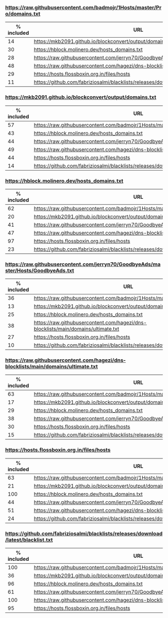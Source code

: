 

### https://raw.githubusercontent.com/badmojr/1Hosts/master/Pro/domains.txt
| % included | URL  |
|---|---|
| 14 | https://mkb2091.github.io/blockconvert/output/domains.txt |
| 30 | https://hblock.molinero.dev/hosts_domains.txt |
| 28 | https://raw.githubusercontent.com/jerryn70/GoodbyeAds/master/Hosts/GoodbyeAds.txt |
| 48 | https://raw.githubusercontent.com/hagezi/dns-blocklists/main/domains/ultimate.txt |
| 29 | https://hosts.flossboxin.org.in/files/hosts |
| 11 | https://github.com/fabriziosalmi/blacklists/releases/download/latest/blacklist.txt |


### https://mkb2091.github.io/blockconvert/output/domains.txt
| % included | URL  |
|---|---|
| 57 | https://raw.githubusercontent.com/badmojr/1Hosts/master/Pro/domains.txt |
| 43 | https://hblock.molinero.dev/hosts_domains.txt |
| 44 | https://raw.githubusercontent.com/jerryn70/GoodbyeAds/master/Hosts/GoodbyeAds.txt |
| 49 | https://raw.githubusercontent.com/hagezi/dns-blocklists/main/domains/ultimate.txt |
| 44 | https://hosts.flossboxin.org.in/files/hosts |
| 14 | https://github.com/fabriziosalmi/blacklists/releases/download/latest/blacklist.txt |


### https://hblock.molinero.dev/hosts_domains.txt
| % included | URL  |
|---|---|
| 62 | https://raw.githubusercontent.com/badmojr/1Hosts/master/Pro/domains.txt |
| 20 | https://mkb2091.github.io/blockconvert/output/domains.txt |
| 41 | https://raw.githubusercontent.com/jerryn70/GoodbyeAds/master/Hosts/GoodbyeAds.txt |
| 47 | https://raw.githubusercontent.com/hagezi/dns-blocklists/main/domains/ultimate.txt |
| 97 | https://hosts.flossboxin.org.in/files/hosts |
| 23 | https://github.com/fabriziosalmi/blacklists/releases/download/latest/blacklist.txt |


### https://raw.githubusercontent.com/jerryn70/GoodbyeAds/master/Hosts/GoodbyeAds.txt
| % included | URL  |
|---|---|
| 36 | https://raw.githubusercontent.com/badmojr/1Hosts/master/Pro/domains.txt |
| 13 | https://mkb2091.github.io/blockconvert/output/domains.txt |
| 25 | https://hblock.molinero.dev/hosts_domains.txt |
| 38 | https://raw.githubusercontent.com/hagezi/dns-blocklists/main/domains/ultimate.txt |
| 27 | https://hosts.flossboxin.org.in/files/hosts |
| 10 | https://github.com/fabriziosalmi/blacklists/releases/download/latest/blacklist.txt |


### https://raw.githubusercontent.com/hagezi/dns-blocklists/main/domains/ultimate.txt
| % included | URL  |
|---|---|
| 63 | https://raw.githubusercontent.com/badmojr/1Hosts/master/Pro/domains.txt |
| 17 | https://mkb2091.github.io/blockconvert/output/domains.txt |
| 29 | https://hblock.molinero.dev/hosts_domains.txt |
| 38 | https://raw.githubusercontent.com/jerryn70/GoodbyeAds/master/Hosts/GoodbyeAds.txt |
| 30 | https://hosts.flossboxin.org.in/files/hosts |
| 15 | https://github.com/fabriziosalmi/blacklists/releases/download/latest/blacklist.txt |


### https://hosts.flossboxin.org.in/files/hosts
| % included | URL  |
|---|---|
| 63 | https://raw.githubusercontent.com/badmojr/1Hosts/master/Pro/domains.txt |
| 21 | https://mkb2091.github.io/blockconvert/output/domains.txt |
| 100 | https://hblock.molinero.dev/hosts_domains.txt |
| 44 | https://raw.githubusercontent.com/jerryn70/GoodbyeAds/master/Hosts/GoodbyeAds.txt |
| 51 | https://raw.githubusercontent.com/hagezi/dns-blocklists/main/domains/ultimate.txt |
| 24 | https://github.com/fabriziosalmi/blacklists/releases/download/latest/blacklist.txt |


### https://github.com/fabriziosalmi/blacklists/releases/download/latest/blacklist.txt
| % included | URL  |
|---|---|
| 100 | https://raw.githubusercontent.com/badmojr/1Hosts/master/Pro/domains.txt |
| 36 | https://mkb2091.github.io/blockconvert/output/domains.txt |
| 96 | https://hblock.molinero.dev/hosts_domains.txt |
| 61 | https://raw.githubusercontent.com/jerryn70/GoodbyeAds/master/Hosts/GoodbyeAds.txt |
| 100 | https://raw.githubusercontent.com/hagezi/dns-blocklists/main/domains/ultimate.txt |
| 95 | https://hosts.flossboxin.org.in/files/hosts |
